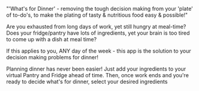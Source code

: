   "'What's for Dinner' - removing the tough decision making from your 'plate' of to-do's, to make the plating of tasty & nutritious food easy & possible!"

 Are you exhausted from long days of work, yet still hungry at meal-time?
 Does your fridge/pantry have lots of ingredients, yet your brain is too tired to come up with a dish at meal time?

  If this applies to you, ANY day of the week - this app is the solution to your decision making problems for dinner!

  Planning dinner has never been easier!
  Just add your ingredients to your virtual Pantry and Fridge ahead of time. Then, once work ends and you're ready to decide what's for dinner, select your desired ingredients